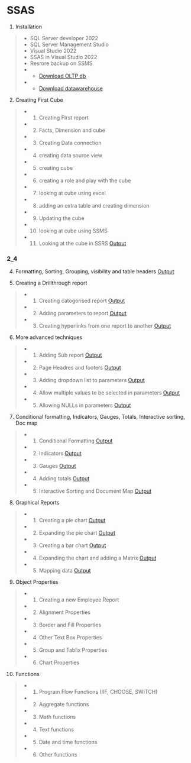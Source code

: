# SSAS

1. Installation
>- SQL Server developer 2022
>- SQL Server Management Studio
>- Visual Studio 2022
>- SSAS in Visual Studio 2022
>- Resrore backup on SSMS
>- - [Download OLTP db](https://github.com/Microsoft/sql-server-samples/releases/tag/adventureworks)
>- - [Download datawarehouse](https://github.com/Microsoft/sql-server-samples/releases/tag/adventureworks)

2. Creating First Cube
>- 1. Creating FIrst report 
>- 2. Facts, Dimension and cube
>- 3. Creating Data connection
>- 4. creating data source view
>- 5. creating cube
>- 6. creating a role and play with the cube
>- 7. looking at cube using excel
>- 8. adding an extra table and creating dimension
>- 9. Updating the cube
>- 10. looking at cube using SSMS
>- 11. Looking at the cube in SSRS [Output](#2_1)

### 2_4






4. Formatting, Sorting, Grouping, visibility and table headers [Output](#4)

5. Creating a Drillthrough report
>- 1. Creating catogorised report [Output](#5_1)
>- 2. Adding parameters to report [Output](#5_2)
>- 3. Creating hyperlinks from one report to another [Output](#5_3)
 
6. More advanced techniques
>- 1. Adding Sub report [Output](#6_1) 
>- 2. Page Headres and footers [Output](#6_2) 
>- 3. Adding dropdown list to parameters [Output](#6_3)
>- 4. Allow multiple values to be selected in parameters [Output](#6_4)
>- 5. Allowing NULLs in parameters [Output](#6_5)

7. Conditional formatting, Indicators, Gauges, Totals, Interactive sorting, Doc map
>- 1. Conditional Formatting [Output](#7_1) 
>- 2. Indicators [Output](#7_2)
>- 3. Gauges [Output](#7_3)
>- 4. Adding totals [Output](#7_4)
>- 5. Interactive Sorting and Document Map [Output](#7_5)

8. Graphical Reports
>- 1. Creating a pie chart [Output](#8_1)
>- 2. Expanding the pie chart [Output](#8_2)
>- 3. Creating a bar chart [Output](#8_3)
>- 4. Expanding the chart and adding a Matrix [Output](#8_4)
>- 5. Mapping data [Output](#8_5)

9. Object Properties
>- 1. Creating a new Employee Report
>- 2. Alignment Properties
>- 3. Border and Fill Properties
>- 4. Other Text Box Properties
>- 5. Group and Tablix Properties
>- 6. Chart Properties

10. Functions
>- 1. Program Flow Functions (IIF, CHOOSE, SWITCH)
>- 2. Aggregate functions
>- 3. Math functions
>- 4. Text functions
>- 5. Date and time functions
>- 6. Other functions

